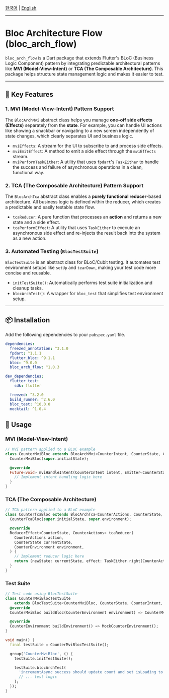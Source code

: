 [한국어](https://github.com/minhuits/bloc_arch_flow/blob/master/README-ko.md) | [English](https://github.com/minhuits/bloc_arch_flow/blob/master/README.md)

---

# Bloc Architecture Flow (bloc_arch_flow)

`bloc_arch_flow` is a Dart package that extends Flutter's BLoC (Business Logic Component) pattern by integrating
predictable architectural patterns like **MVI (Model-View-Intent)** or **TCA (The Composable Architecture)**. This
package helps structure state management logic and makes it easier to test.

---

## 🚀 Key Features

### 1. MVI (Model-View-Intent) Pattern Support

The `BlocArchMvi` abstract class helps you manage **one-off side effects (Effects)** separately from the **state**. For
example, you can handle UI actions like showing a snackbar or navigating to a new screen independently of state
changes, which clearly separates UI and business logic.

* `mviEffects`: A stream for the UI to subscribe to and process side effects.
* `mviEmitEffect`: A method to emit a side effect through the `mviEffects` stream.
* `mviPerformTaskEither`: A utility that uses `fpdart`'s `TaskEither` to handle the success and failure of asynchronous
  operations in a clean, functional way.

### 2. TCA (The Composable Architecture) Pattern Support

The `BlocArchTca` abstract class enables a **purely functional reducer**-based architecture. All business logic is
defined within the reducer, which creates a predictable and easily testable state flow.

* `tcaReducer`: A pure function that processes an **action** and returns a new state and a side effect.
* `tcaPerformEffect`: A utility that uses `TaskEither` to execute an asynchronous side effect and re-injects the result
  back into the system as a new action.

### 3. Automated Testing (`BlocTestSuite`)

`BlocTestSuite` is an abstract class for BLoC/Cubit testing. It automates test environment setups like `setUp` and
`tearDown`, making your test code more concise and reusable.

* `initTestSuite()`: Automatically performs test suite initialization and cleanup tasks.
* `blocArchTest()`: A wrapper for `bloc_test` that simplifies test environment setup.

---

## 📦 Installation

Add the following dependencies to your `pubspec.yaml` file.

```yaml
dependencies:
  freezed_annotation: ^3.1.0
  fpdart: ^1.1.1
  flutter_bloc: ^9.1.1
  bloc: ^9.0.0
  bloc_arch_flow: ^1.0.3

dev_dependencies:
  flutter_test:
    sdk: flutter

  freezed: ^3.2.0
  build_runner: ^2.6.0
  bloc_test: ^10.0.0
  mocktail: ^1.0.4
```

## 📖 Usage

### MVI (Model-View-Intent)

```dart
// MVI pattern applied to a BLoC example
class CounterMviBloc extends BlocArchMvi<CounterIntent, CounterState, CounterEffect> {
  CounterMviBloc(super.initialState);

  @override
  Future<void> mviHandleIntent(CounterIntent intent, Emitter<CounterState> stateEmitter) {
    // Implement intent handling logic here
  }
}
```

### TCA (The Composable Architecture)

```dart
// TCA pattern applied to a BLoC example
class CounterTcaBloc extends BlocArchTca<CounterActions, CounterState, CounterEnvironment> {
  CounterTcaBloc(super.initialState, super.environment);

  @override
  ReducerEffect<CounterState, CounterActions> tcaReducer(
    CounterActions action,
    CounterState currentState,
    CounterEnvironment environment,
  ) {
    // Implement reducer logic here
    return (newState: currentState, effect: TaskEither.right(CounterActions.none()));
  }
}
```

### Test Suite

```dart
// Test code using BlocTestSuite
class CounterMviBlocTestSuite
    extends BlocTestSuite<CounterMviBloc, CounterState, CounterIntent, CounterEnvironment> {
  @override
  CounterMviBloc buildBloc(CounterEnvironment environment) => CounterMviBloc(environment);

  @override
  CounterEnvironment buildEnvironment() => MockCounterEnvironment();
}

void main() {
  final testSuite = CounterMviBlocTestSuite();

  group('CounterMviBloc', () {
    testSuite.initTestSuite();

    testSuite.blocArchTest(
      'incrementAsync success should update count and set isLoading to false',
      // ... test logic
    );
  });
}
```